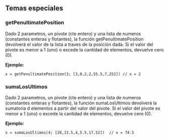 ## Temas especiales

### getPenultimatePosition 
Dado 2 parametros, un pivote (cte entero) y una lista de numeros (constantes enteras y flotantes), la función getPenultimatePosition devolverá el valor de la lista a traves de la posición dada. Si el valor del pivote es menor a 1 (uno) o excede la cantidad de elementos, devuelve cero (0).

**Ejemplo:**
```
x = getPenultimatePosition(3; [3,8.2,2,55.5,7,252]) // x = 2
```

### sumaLosUltimos
Dado 2 parametros, un pivote (cte entero) y una lista de numeros (constantes enteras y flotantes), la función sumaLosUltimos devolverá la sumatoria d elementos a partir del valor del pivote. Si el valor del pivote es menor a 1 (uno) o excede la cantidad de elementos, devuelve cero (0).

**Ejemplo:**
```
x = sumaLosUltimos(4; [28,13.5,4,5.5,17,52])  // x = 74.5
```
